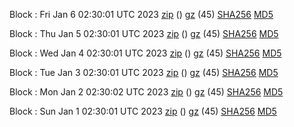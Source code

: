 Block : Fri Jan  6 02:30:01 UTC 2023 [zip](https://files.01coin.io/mainnet/2023-01-06/bootstrap.dat.zip) () [gz](https://files.01coin.io/mainnet/2023-01-06/bootstrap.dat.tar.gz) (45) [SHA256](https://files.01coin.io/mainnet/2023-01-06/sha256.txt) [MD5](https://files.01coin.io/mainnet/2023-01-06/md5.txt)

Block : Thu Jan  5 02:30:01 UTC 2023 [zip](https://files.01coin.io/mainnet/2023-01-05/bootstrap.dat.zip) () [gz](https://files.01coin.io/mainnet/2023-01-05/bootstrap.dat.tar.gz) (45) [SHA256](https://files.01coin.io/mainnet/2023-01-05/sha256.txt) [MD5](https://files.01coin.io/mainnet/2023-01-05/md5.txt)

Block : Wed Jan  4 02:30:01 UTC 2023 [zip](https://files.01coin.io/mainnet/2023-01-04/bootstrap.dat.zip) () [gz](https://files.01coin.io/mainnet/2023-01-04/bootstrap.dat.tar.gz) (45) [SHA256](https://files.01coin.io/mainnet/2023-01-04/sha256.txt) [MD5](https://files.01coin.io/mainnet/2023-01-04/md5.txt)

Block : Tue Jan  3 02:30:01 UTC 2023 [zip](https://files.01coin.io/mainnet/2023-01-03/bootstrap.dat.zip) () [gz](https://files.01coin.io/mainnet/2023-01-03/bootstrap.dat.tar.gz) (45) [SHA256](https://files.01coin.io/mainnet/2023-01-03/sha256.txt) [MD5](https://files.01coin.io/mainnet/2023-01-03/md5.txt)

Block : Mon Jan  2 02:30:02 UTC 2023 [zip](https://files.01coin.io/mainnet/2023-01-02/bootstrap.dat.zip) () [gz](https://files.01coin.io/mainnet/2023-01-02/bootstrap.dat.tar.gz) (45) [SHA256](https://files.01coin.io/mainnet/2023-01-02/sha256.txt) [MD5](https://files.01coin.io/mainnet/2023-01-02/md5.txt)

Block : Sun Jan  1 02:30:01 UTC 2023 [zip](https://files.01coin.io/mainnet/2023-01-01/bootstrap.dat.zip) () [gz](https://files.01coin.io/mainnet/2023-01-01/bootstrap.dat.tar.gz) (45) [SHA256](https://files.01coin.io/mainnet/2023-01-01/sha256.txt) [MD5](https://files.01coin.io/mainnet/2023-01-01/md5.txt)
